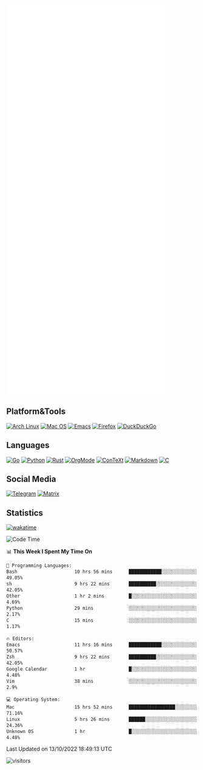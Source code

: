 ![Metrics](https://github.com/SteamedFish/SteamedFish/blob/master/github-metrics.svg)

## Platform&Tools

[![Arch Linux](https://img.shields.io/badge/ArchLinux-1793D1?logo=arch-linux&logoColor=fff&style=flat-square)](https://archlinux.org/)
[![Mac OS](https://img.shields.io/badge/MacOS-000000?style=flat-square&logo=macos&logoColor=F0F0F0)](https://www.apple.com/macos/)
[![Emacs](https://img.shields.io/badge/Emacs-%237F5AB6.svg?&style=flat-square&logo=gnu-emacs&logoColor=white)](https://www.gnu.org/software/emacs/)
[![Firefox](https://img.shields.io/badge/Firefox-FF7139?style=flat-square&logo=Firefox-Browser&logoColor=white)](https://firefox.com/)
[![DuckDuckGo](https://img.shields.io/badge/DuckDuckGo-DE5833?style=flat-square&logo=DuckDuckGo&logoColor=white)](https://duckduckgo.com/)

## Languages

[![Go](https://img.shields.io/badge/Golang-%2300ADD8.svg?style=flat-square&logo=go&logoColor=white)](https://golang.org/)
[![Python](https://img.shields.io/badge/Python-3670A0?style=flat-square&logo=python&logoColor=ffdd54)](https://www.python.org/)
[![Rust](https://img.shields.io/badge/Rust-%23000000.svg?style=flat-square&logo=rust&logoColor=white)](https://www.rust-lang.org/)
[![OrgMode](https://img.shields.io/badge/OrgMode-%23000000.svg?style=flat-square&logo=org&logoColor=white)](https://orgmode.org/)
[![ConTeXt](https://img.shields.io/badge/ConTeXt-%23008080.svg?style=flat-square&logo=latex&logoColor=white)](https://contextgarden.net/)
[![Markdown](https://img.shields.io/badge/MarkDown-%23000000.svg?style=flat-square&logo=markdown&logoColor=white)](https://daringfireball.net/projects/markdown/)
[![C](https://img.shields.io/badge/C-%2300599C.svg?style=flat-square&logo=c&logoColor=white)](https://www.iso.org/standard/74528.html)

## Social Media
[![Telegram](https://img.shields.io/badge/SteamedFish-2CA5E0?style=social&logo=telegram&logoColor=white)](https://t.me/SteamedFish)
[![Matrix](https://img.shields.io/badge/SteamedFish-2CA5E0?style=social&logo=matrix&logoColor=black)](https://matrix.to/#/@i:steamedfish.org)

## Statistics
[![wakatime](https://wakatime.com/badge/user/168280d6-fcf2-4b4f-ad3a-dc4612f35b38.svg)](https://wakatime.com/@168280d6-fcf2-4b4f-ad3a-dc4612f35b38)

<!--START_SECTION:waka-->
![Code Time](http://img.shields.io/badge/Code%20Time-2%2C061%20hrs%207%20mins-blue)

📊 **This Week I Spent My Time On** 

```text
💬 Programming Languages: 
Bash                     10 hrs 56 mins      ████████████░░░░░░░░░░░░░   49.05% 
sh                       9 hrs 22 mins       ██████████░░░░░░░░░░░░░░░   42.05% 
Other                    1 hr 2 mins         █░░░░░░░░░░░░░░░░░░░░░░░░   4.69% 
Python                   29 mins             ░░░░░░░░░░░░░░░░░░░░░░░░░   2.17% 
C                        15 mins             ░░░░░░░░░░░░░░░░░░░░░░░░░   1.17%

🔥 Editors: 
Emacs                    11 hrs 16 mins      ████████████░░░░░░░░░░░░░   50.57% 
Zsh                      9 hrs 22 mins       ██████████░░░░░░░░░░░░░░░   42.05% 
Google Calendar          1 hr                █░░░░░░░░░░░░░░░░░░░░░░░░   4.48% 
Vim                      38 mins             ░░░░░░░░░░░░░░░░░░░░░░░░░   2.9%

💻 Operating System: 
Mac                      15 hrs 52 mins      █████████████████░░░░░░░░   71.16% 
Linux                    5 hrs 26 mins       ██████░░░░░░░░░░░░░░░░░░░   24.36% 
Unknown OS               1 hr                █░░░░░░░░░░░░░░░░░░░░░░░░   4.48%

```


 Last Updated on 13/10/2022 18:49:13 UTC
<!--END_SECTION:waka-->

![visitors](https://visitor-badge.laobi.icu/badge?page_id=SteamedFish.SteamedFish)
